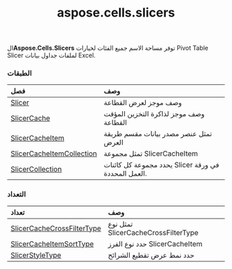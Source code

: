 ﻿---
title: aspose.cells.slicers
second_title: Aspose.Cells for Python via .NET API المراجع
description:
type: docs
weight: 10
url: /ar/python-net/aspose.cells.slicers/
is_root: false
---
 ال**Aspose.Cells.Slicers** توفر مساحة الاسم جميع الفئات لخيارات Pivot Table Slicer لملفات جداول بيانات Excel.

###  الطبقات
| فصل| وصف|
| :- | :- |
| [Slicer](/cells/ar/python-net/aspose.cells.slicers/slicer) | وصف موجز لعرض القطاعة|
| [SlicerCache](/cells/ar/python-net/aspose.cells.slicers/slicercache) | وصف موجز لذاكرة التخزين المؤقت القطاعة|
| [SlicerCacheItem](/cells/ar/python-net/aspose.cells.slicers/slicercacheitem) | تمثل عنصر مصدر بيانات مقسم طريقة العرض|
| [SlicerCacheItemCollection](/cells/ar/python-net/aspose.cells.slicers/slicercacheitemcollection) | تمثل مجموعة SlicerCacheItem|
| [SlicerCollection](/cells/ar/python-net/aspose.cells.slicers/slicercollection) | يحدد مجموعة كل كائنات Slicer في ورقة العمل المحددة.|


###  التعداد
| تعداد| وصف|
| :- | :- |
| [SlicerCacheCrossFilterType](/cells/ar/python-net/aspose.cells.slicers/slicercachecrossfiltertype) | تمثل نوع SlicerCacheCrossFilterType|
| [SlicerCacheItemSortType](/cells/ar/python-net/aspose.cells.slicers/slicercacheitemsorttype) |حدد نوع الفرز SlicerCacheItem|
| [SlicerStyleType](/cells/ar/python-net/aspose.cells.slicers/slicerstyletype) | حدد نمط عرض تقطيع الشرائح|


